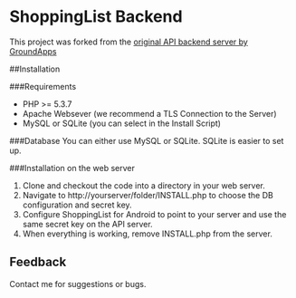 # ShoppingList Backend
This project was forked from the [original API backend server by GroundApps](https://github.com/GroundApps/ShoppingList_Backend)

##Installation

###Requirements
* PHP >= 5.3.7
* Apache Websever (we recommend a TLS Connection to the Server)
* MySQL or SQLite (you can select in the Install Script)

###Database
You can either use MySQL or SQLite. SQLite is easier to set up.

###Installation on the web server
1. Clone and checkout the code into a directory in your web server.
2. Navigate to http://yourserver/folder/INSTALL.php to choose the DB configuration and secret key.
3. Configure ShoppingList for Android to point to your server and use the same secret key on the API server.
4. When everything is working, remove INSTALL.php from the server.

## Feedback
Contact me for suggestions or bugs.

